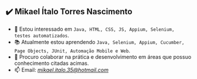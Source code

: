 ✔️ **Mikael Ítalo Torres Nascimento**
---
- 👀 Estou interessado em `Java, HTML, CSS, JS, Appium, Selenium, testes automatizados`.
- 📚 Atualmente estou aprendendo `Java, Selenium, Appium, Cucumber, Page Objects, JUnit, Automação Mobile e Web`.
- 🤝 Procuro colaborar na prática e desenvolvimento em áreas que possuo conhecimento citadas acimas.
- 📫 Email: *mikael.italo.35@hotmail.com* 

<!---
Mikael-Italo/Mikael-Italo is a ✨ special ✨ repository because its `README.md` (this file) appears on your GitHub profile.
You can click the Preview link to take a look at your changes.
--->
